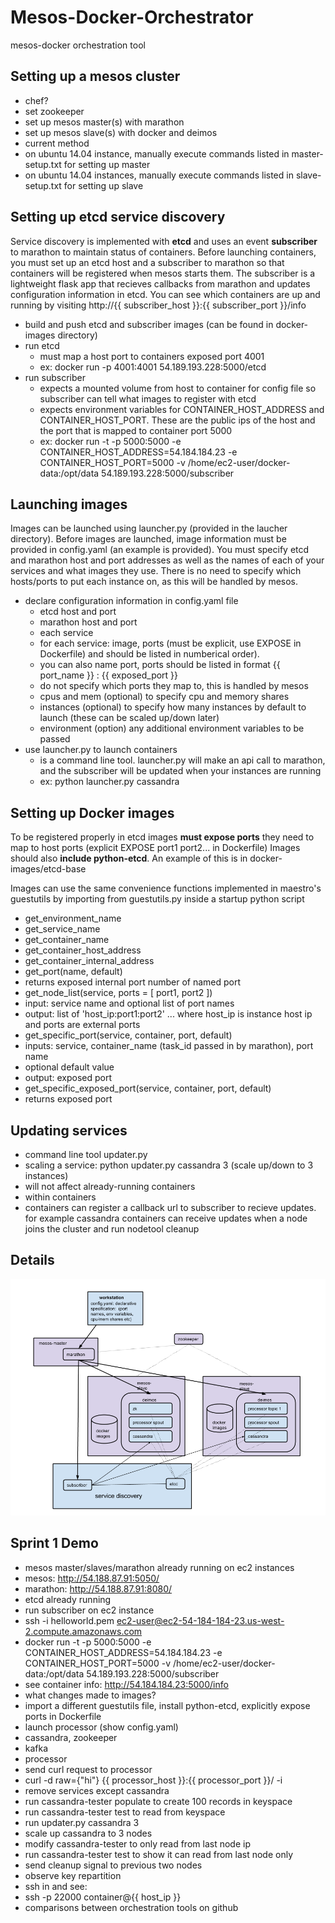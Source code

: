 Mesos-Docker-Orchestrator
=========================

mesos-docker orchestration tool

## Setting up a mesos cluster
* chef?
 * set zookeeper
 * set up mesos master(s) with marathon
 * set up mesos slave(s) with docker and deimos
* current method
 * on ubuntu 14.04 instance, manually execute commands listed in master-setup.txt for setting up master
 * on ubuntu 14.04 instances, manually execute commands listed in slave-setup.txt for setting up slave

## Setting up etcd service discovery
Service discovery is implemented with __etcd__ and uses an event __subscriber__ to marathon to maintain status of containers. 
Before launching containers, you must set up an etcd host and a subscriber to marathon so that containers will be registered when mesos starts them.
The subscriber is a lightweight flask app that recieves callbacks from marathon and updates configuration information in etcd.
You can see which containers are up and running by visiting http://{{ subscriber_host }}:{{ subscriber_port }}/info
* build and push etcd and subscriber images (can be found in docker-images directory)
* run etcd
  * must map a host port to containers exposed port 4001 
  * ex: docker run -p 4001:4001 54.189.193.228:5000/etcd
* run subscriber
  * expects a mounted volume from host to container for config file so subscriber can tell what images to register with etcd
  * expects environment variables for CONTAINER_HOST_ADDRESS and CONTAINER_HOST_PORT. These are the public ips of the host and the port that is mapped to container port 5000
  * ex: docker run -t -p 5000:5000 -e CONTAINER_HOST_ADDRESS=54.184.184.23 -e CONTAINER_HOST_PORT=5000 -v /home/ec2-user/docker-data:/opt/data 54.189.193.228:5000/subscriber

## Launching images
Images can be launched using launcher.py (provided in the laucher directory). Before images are launched, image information
must be provided in config.yaml (an example is provided). You must specify etcd and marathon host and port addresses as well as
the names of each of your services and what images they use. There is no need to specify which hosts/ports to put each instance on, as this
will be handled by mesos.
* declare configuration information in config.yaml file
  * etcd host and port
  * marathon host and port
  * each service
  * for each service: image, ports (must be explicit, use EXPOSE in Dockerfile) and should be listed in numberical order). 
  * you can also name port, ports should be listed in format {{ port_name }} : {{ exposed_port }}
  * do not specify which ports they map to, this is handled by mesos
  * cpus and mem (optional) to specify cpu and memory shares
  * instances (optional) to specify how many instances by default to launch (these can be scaled up/down later)
  * environment (option) any additional environment variables to be passed
* use launcher.py to launch containers
  * is a command line tool. launcher.py will make an api call to marathon, and the subscriber will be updated when your instances are running
  * ex: python launcher.py cassandra

## Setting up Docker images

To be registered properly in etcd images __must expose ports__ they need to map to host ports (explicit EXPOSE port1 port2... in Dockerfile)
Images should also __include python-etcd__. An example of this is in docker-images/etcd-base

Images can use the same convenience functions implemented in maestro's guestutils by importing from guestutils.py inside a startup python script
* get_environment_name
* get_service_name
* get_container_name
* get_container_host_address
* get_container_internal_address
* get_port(name, default)
 * returns exposed internal port number of named port
* get_node_list(service, ports = [ port1, port2 ])
 * input: service name and optional list of port names
 * output: list of 'host_ip:port1:port2' ... where host_ip is instance host ip and ports are external ports
* get_specific_port(service, container, port, default)
 * inputs: service, container_name (task_id passed in by marathon), port name
 * optional default value
 * output: exposed port
* get_specific_exposed_port(service, container, port, default)
 * returns exposed port


## Updating services
* command line tool updater.py
 * scaling a service: python updater.py cassandra 3 (scale up/down to 3 instances)
 * will not affect already-running containers
* within containers
 * containers can register a callback url to subscriber to recieve updates. for example cassandra containers can receive updates when a node joins the cluster and run nodetool cleanup

## Details
![alt tag](comparisons/mesos.png)

## Sprint 1 Demo
* mesos master/slaves/marathon already running on ec2 instances
 * mesos: http://54.188.87.91:5050/
 * marathon: http://54.188.87.91:8080/
* etcd already running
* run subscriber on ec2 instance
 * ssh -i helloworld.pem ec2-user@ec2-54-184-184-23.us-west-2.compute.amazonaws.com
 * docker run -t -p 5000:5000 -e CONTAINER_HOST_ADDRESS=54.184.184.23 -e CONTAINER_HOST_PORT=5000 -v /home/ec2-user/docker-data:/opt/data 54.189.193.228:5000/subscriber
 * see container info: http://54.184.184.23:5000/info
* what changes made to images?
 * import a different guestutils file, install python-etcd, explicitly expose ports in Dockerfile
* launch processor (show config.yaml)
 * cassandra, zookeeper
 * kafka
 * processor
 * send curl request to processor 
 * curl -d raw={"hi"} {{ processor_host }}:{{ processor_port }}/ -i
* remove services except cassandra
* run cassandra-tester populate to create 100 records in keyspace
* run cassandra-tester test to read from keyspace
* run updater.py cassandra 3 
 * scale up cassandra to 3 nodes
* modify cassandra-tester to only read from last node ip
 * run cassandra-tester test to show it can read from last node only
* send cleanup signal to previous two nodes
 * observe key repartition
 * ssh in and see:
 * ssh -p 22000 container@{{ host_ip }}
* comparisons between orchestration tools on github
